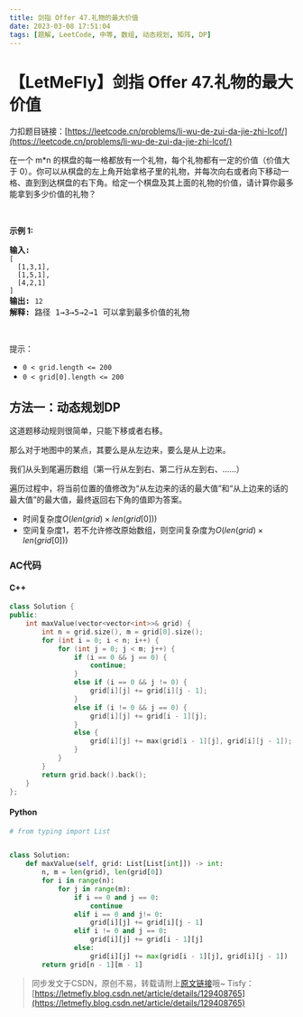 ```yaml
---
title: 剑指 Offer 47.礼物的最大价值
date: 2023-03-08 17:51:04
tags: [题解, LeetCode, 中等, 数组, 动态规划, 矩阵, DP]
---
```


# 【LetMeFly】剑指 Offer 47.礼物的最大价值

力扣题目链接：[https://leetcode.cn/problems/li-wu-de-zui-da-jie-zhi-lcof/](https://leetcode.cn/problems/li-wu-de-zui-da-jie-zhi-lcof/)

<p>在一个 m*n 的棋盘的每一格都放有一个礼物，每个礼物都有一定的价值（价值大于 0）。你可以从棋盘的左上角开始拿格子里的礼物，并每次向右或者向下移动一格、直到到达棋盘的右下角。给定一个棋盘及其上面的礼物的价值，请计算你最多能拿到多少价值的礼物？</p>

<p>&nbsp;</p>

<p><strong>示例 1:</strong></p>

<pre><strong>输入:</strong> 
<code>[
&nbsp; [1,3,1],
&nbsp; [1,5,1],
&nbsp; [4,2,1]
]</code>
<strong>输出:</strong> <code>12
</code><strong>解释:</strong> 路径 1&rarr;3&rarr;5&rarr;2&rarr;1 可以拿到最多价值的礼物</pre>

<p>&nbsp;</p>

<p>提示：</p>

<ul>
	<li><code>0 &lt; grid.length &lt;= 200</code></li>
	<li><code>0 &lt; grid[0].length &lt;= 200</code></li>
</ul>


## 方法一：动态规划DP

这道题移动规则很简单，只能下移或者右移。

那么对于地图中的某点，其要么是从左边来，要么是从上边来。

我们从头到尾遍历数组（第一行从左到右、第二行从左到右、......）

遍历过程中，将当前位置的值修改为“从左边来的话的最大值”和“从上边来的话的最大值”的最大值，最终返回右下角的值即为答案。

+ 时间复杂度$O(len(grid)\times len(grid[0]))$
+ 空间复杂度$1$，若不允许修改原始数组，则空间复杂度为$O(len(grid)\times len(grid[0]))$

### AC代码

#### C++

```cpp
class Solution {
public:
    int maxValue(vector<vector<int>>& grid) {
        int n = grid.size(), m = grid[0].size();
        for (int i = 0; i < n; i++) {
            for (int j = 0; j < m; j++) {
                if (i == 0 && j == 0) {
                    continue;
                }
                else if (i == 0 && j != 0) {
                    grid[i][j] += grid[i][j - 1];
                }
                else if (i != 0 && j == 0) {
                    grid[i][j] += grid[i - 1][j];
                }
                else {
                    grid[i][j] += max(grid[i - 1][j], grid[i][j - 1]);
                }
            }
        }
        return grid.back().back();
    }
};
```

#### Python

```python
# from typing import List


class Solution:
    def maxValue(self, grid: List[List[int]]) -> int:
        n, m = len(grid), len(grid[0])
        for i in range(n):
            for j in range(m):
                if i == 0 and j == 0:
                    continue
                elif i == 0 and j!= 0:
                    grid[i][j] += grid[i][j - 1]
                elif i != 0 and j == 0:
                    grid[i][j] += grid[i - 1][j]
                else:
                    grid[i][j] += max(grid[i - 1][j], grid[i][j - 1])
        return grid[n - 1][m - 1]
```

> 同步发文于CSDN，原创不易，转载请附上[原文链接](https://blog.tisfy.eu.org/2023/03/08/LeetCode%20%E5%89%91%E6%8C%87%20Offer%2047.%20%E7%A4%BC%E7%89%A9%E7%9A%84%E6%9C%80%E5%A4%A7%E4%BB%B7%E5%80%BC/)哦~
> Tisfy：[https://letmefly.blog.csdn.net/article/details/129408765](https://letmefly.blog.csdn.net/article/details/129408765)
